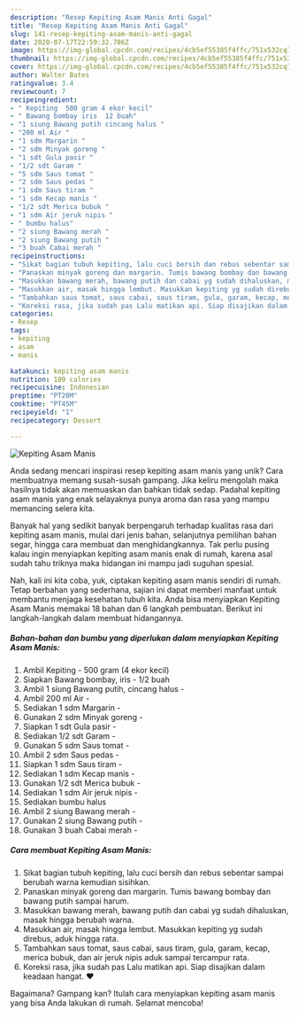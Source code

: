 ```yaml
---
description: "Resep Kepiting Asam Manis Anti Gagal"
title: "Resep Kepiting Asam Manis Anti Gagal"
slug: 141-resep-kepiting-asam-manis-anti-gagal
date: 2020-07-17T22:59:32.786Z
image: https://img-global.cpcdn.com/recipes/4cb5ef55385f4ffc/751x532cq70/kepiting-asam-manis-foto-resep-utama.jpg
thumbnail: https://img-global.cpcdn.com/recipes/4cb5ef55385f4ffc/751x532cq70/kepiting-asam-manis-foto-resep-utama.jpg
cover: https://img-global.cpcdn.com/recipes/4cb5ef55385f4ffc/751x532cq70/kepiting-asam-manis-foto-resep-utama.jpg
author: Walter Bates
ratingvalue: 3.4
reviewcount: 7
recipeingredient:
- " Kepiting  500 gram 4 ekor kecil"
- " Bawang bombay iris  12 buah"
- "1 siung Bawang putih cincang halus "
- "200 ml Air "
- "1 sdm Margarin "
- "2 sdm Minyak goreng "
- "1 sdt Gula pasir "
- "1/2 sdt Garam "
- "5 sdm Saus tomat "
- "2 sdm Saus pedas "
- "1 sdm Saus tiram "
- "1 sdm Kecap manis "
- "1/2 sdt Merica bubuk "
- "1 sdm Air jeruk nipis "
- " bumbu halus"
- "2 siung Bawang merah "
- "2 siung Bawang putih "
- "3 buah Cabai merah "
recipeinstructions:
- "Sikat bagian tubuh kepiting, lalu cuci bersih dan rebus sebentar sampai berubah warna kemudian sisihkan."
- "Panaskan minyak goreng dan margarin. Tumis bawang bombay dan bawang putih sampai harum."
- "Masukkan bawang merah, bawang putih dan cabai yg sudah dihaluskan, masak hingga berubah warna."
- "Masukkan air, masak hingga lembut. Masukkan kepiting yg sudah direbus, aduk hingga rata."
- "Tambahkan saus tomat, saus cabai, saus tiram, gula, garam, kecap, merica bubuk, dan air jeruk nipis aduk sampai tercampur rata."
- "Koreksi rasa, jika sudah pas Lalu matikan api. Siap disajikan dalam keadaan hangat. ❤"
categories:
- Resep
tags:
- kepiting
- asam
- manis

katakunci: kepiting asam manis 
nutrition: 189 calories
recipecuisine: Indonesian
preptime: "PT20M"
cooktime: "PT45M"
recipeyield: "1"
recipecategory: Dessert

---
```



![Kepiting Asam Manis](https://img-global.cpcdn.com/recipes/4cb5ef55385f4ffc/751x532cq70/kepiting-asam-manis-foto-resep-utama.jpg)

Anda sedang mencari inspirasi resep kepiting asam manis yang unik? Cara membuatnya memang susah-susah gampang. Jika keliru mengolah maka hasilnya tidak akan memuaskan dan bahkan tidak sedap. Padahal kepiting asam manis yang enak selayaknya punya aroma dan rasa yang mampu memancing selera kita.

Banyak hal yang sedikit banyak berpengaruh terhadap kualitas rasa dari kepiting asam manis, mulai dari jenis bahan, selanjutnya pemilihan bahan segar, hingga cara membuat dan menghidangkannya. Tak perlu pusing kalau ingin menyiapkan kepiting asam manis enak di rumah, karena asal sudah tahu triknya maka hidangan ini mampu jadi suguhan spesial.




Nah, kali ini kita coba, yuk, ciptakan kepiting asam manis sendiri di rumah. Tetap berbahan yang sederhana, sajian ini dapat memberi manfaat untuk membantu menjaga kesehatan tubuh kita. Anda bisa menyiapkan Kepiting Asam Manis memakai 18 bahan dan 6 langkah pembuatan. Berikut ini langkah-langkah dalam membuat hidangannya.

<!--inarticleads1-->

##### Bahan-bahan dan bumbu yang diperlukan dalam menyiapkan Kepiting Asam Manis:

1. Ambil  Kepiting - 500 gram (4 ekor kecil)
1. Siapkan  Bawang bombay, iris - 1/2 buah
1. Ambil 1 siung Bawang putih, cincang halus -
1. Ambil 200 ml Air -
1. Sediakan 1 sdm Margarin -
1. Gunakan 2 sdm Minyak goreng -
1. Siapkan 1 sdt Gula pasir -
1. Sediakan 1/2 sdt Garam -
1. Gunakan 5 sdm Saus tomat -
1. Ambil 2 sdm Saus pedas -
1. Siapkan 1 sdm Saus tiram -
1. Sediakan 1 sdm Kecap manis -
1. Gunakan 1/2 sdt Merica bubuk -
1. Sediakan 1 sdm Air jeruk nipis -
1. Sediakan  bumbu halus
1. Ambil 2 siung Bawang merah -
1. Gunakan 2 siung Bawang putih -
1. Gunakan 3 buah Cabai merah -




<!--inarticleads2-->

##### Cara membuat Kepiting Asam Manis:

1. Sikat bagian tubuh kepiting, lalu cuci bersih dan rebus sebentar sampai berubah warna kemudian sisihkan.
1. Panaskan minyak goreng dan margarin. Tumis bawang bombay dan bawang putih sampai harum.
1. Masukkan bawang merah, bawang putih dan cabai yg sudah dihaluskan, masak hingga berubah warna.
1. Masukkan air, masak hingga lembut. Masukkan kepiting yg sudah direbus, aduk hingga rata.
1. Tambahkan saus tomat, saus cabai, saus tiram, gula, garam, kecap, merica bubuk, dan air jeruk nipis aduk sampai tercampur rata.
1. Koreksi rasa, jika sudah pas Lalu matikan api. Siap disajikan dalam keadaan hangat. ❤




Bagaimana? Gampang kan? Itulah cara menyiapkan kepiting asam manis yang bisa Anda lakukan di rumah. Selamat mencoba!
